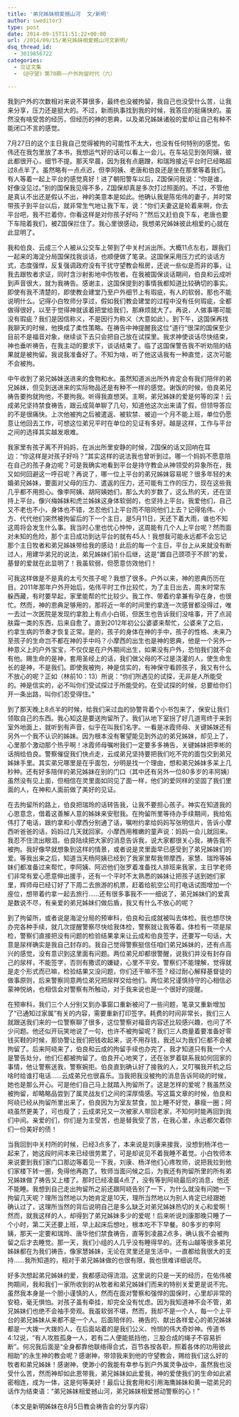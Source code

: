 ```yaml
---
title: '弟兄姊妹相爱撼山河  文/新明'
author: sweditor3
type: post
date: 2014-09-15T11:51:22+00:00
url: /2014/09/15/弟兄姊妹相爱撼山河文新明/
dsq_thread_id:
  - 3019856722
categories:
  - 见证文集
  - 《@守望》第70期——户外拘留时代（六）

---
```

我到户外的次数相对来说不算很多，最终也没被拘留，我自己也没受什么苦，让我来分享，压力还是挺大的。不过，新雨执事找到我的时候，我答应的挺痛快的。虽然没有啥受苦的经历，但经历的神的恩典，以及弟兄姊妹诸般的爱却让自己有种不能闭口不言的感觉。

7月27日的这个主日我自己觉得被拘的可能性不太大，也没有任何特别的感觉。佑伟还在我包里放了本书，我想运气好的话可以看上一会儿。在车站见到张阿姨，彼此都很开心，细节不提。那天早晨，因为我有点磨蹭，和瑞玲接近平台时已经略超过8点半了。虽然略有一点点迟，但李阿姨、老唐和伯良还是坐在那里等着我们。有人等着一起上平台的感觉真好！进了朝阳警车以后，Z国保问我说：“你是谁，好像没见过。”别的国保我见得不多，Z国保却真是多次打过照面的。不过，不管他是真认不出还是假认不出，神的美意本是如此。他确认我是陈佑伟的妻子，并时常带孩子到平台以后，就非常生气地让我下车，说：“你们夫妻这是轮着来啊，你去平台吧，我不拦着你，你看这样是对你孩子好吗？”然后又赶伯良下车，老唐也要下车陪着我们，被Z国保拦住了。我心里很感动，我想弟兄姊妹彼此相爱的心就在此显明了。

我和伯良、云成三个人被从公交车上带到了中关村派出所。大概11点左右，跟我们一起来的海淀分局国保找我谈话，也顺便做了笔录。这国保采用压力式的谈话方式，态度强悍，反复强调政府没有干扰守望教会租房，还说一些似是而非的事，让我去跟牧者求证，同时含沙射影地中伤牧者。在我被国保谈话期间，伯良和云成听到声音很大，就为我祷告。感谢主，这国保提到的事情我都知道比较确切的事实。即使有我不清楚的，即使教会建堂乃至户外细节上有瑕疵，有人的软弱，那也不能说明什么。记得小白牧师分享过，假如我们教会建堂的过程中没有任何瑕疵，全都做得很好，以至于觉得神就该着把堂给我们，那麻烦就大了。再说，人做事哪可能没有瑕疵？我们是因信称义，不是因行为称义（大意如此）。到下午，这国保再找我聊天的时候，他换成了柔性策略。在祷告中神提醒我这位“道行”很深的国保至少目前不是福音对象，继续谈下去只会把自己放在试探里。我求神使谈话尽快结束，神也垂听祷告，在我主动的要求下，谈话结束了。临了这国保警告我不听劝阻的结果就是被拘留。我说我准备好了。不知为啥，听了他这话我有一种直觉，这次可能不会被拘。

中午收到了弟兄姊妹送进来的食物和水。虽然知道派出所外肯定会有我们陪伴的弟兄姊妹，但见到送进来的实际物品还是有种不一样的感觉。谢饭的时候，伯良弟兄祷告要拘就拘他，不要拘我。听得我直想哭。主啊，弟兄姊妹的爱是何等的深！云成弟兄坚持禁食祷告，跟云成简单聊了几句，知道他这次出来请了假，但领导答应的不是很痛快。上次他被拘之后被遣返、被软禁、被迫一个月不能上班，单位仍愿意让他回去工作，可想这位弟兄平时在单位的见证有多好。越是这样，工作与平台之间的选择其实越发艰难。

我家里有孩子离不开妈妈，在派出所里安静的时候，Z国保的话又回响在耳边：“你这样是对孩子好吗？”其实这样的说法我也曾听到过。哪一个妈妈不愿意陪在自己的孩子身边呢？可是我确实地看到平台是持守教会从神领受的异象所在，我又如何回避这一呼召呢？再说了，哪一位上平台的弟兄姊妹容易呢？很多年轻的未婚弟兄姊妹，要面对父母的压力、遣返的压力，还可能有工作的压力，现在这些我几乎都不用担心。像李阿姨、胡阿姨她们，那么大的岁数了，这么热的天，还在坚持上平台。像兴梅姊妹和虎兰姊妹这身体软弱的，也坚持上平台。我爱他们，自己又不老也不小，身体也不错，怎忍他们上平台而不陪同他们上去？记得佑伟、小方、代代他们突然被拘留后的下一个主日，是5月11日，天还下着大雨，谁也不知这周将会发生什么事。我当时心里也忧心忡忡，这周能有几个人上平台呢？然而面对未知的危险，那个主日成功到达平台的就有45人！我想我可能永远都不会忘记那个主日牧者和弟兄姊妹带给我的感动！此后的每一个主日，平台上从来就没有断过人，用建华弟兄的说法，弟兄姊妹们前仆后继，这是“置自己颈项于不顾”的爱，基督的爱就在此显明了！我虽软弱，但愿意仿效他们！

可我这样做是不是真的太亏欠孩子呢？我想了很多。户外以来，神的恩典历历在目。2011年那年户外开始后，佑伟平时工作比较忙，为了主日出去，周末时常东躲西藏，有时要早起，家里能帮的忙比较少。我工作、带着约拿兼有孕在身，也很忙。然而，神的恩典足够用的，那将近一年的时间里约拿连一次感冒都没得过，唯一去过一次医院是发现约拿脸上有点小白斑，但医生也告诉我们没啥事，开了点润肤霜一类的东西，后来自愈了。直到2012年初公公婆婆来帮忙，公婆来了之后，约拿生病的节奏才恢复正常。是的，孩子的身体在神的手中，孩子的性格、未来乃至孩子的生命岂不都在神的手中吗？小摩西的出生也是神的恩典，他是一个另外一种意义上的户外宝宝，不仅仅是在户外期间出生，如果没有户外，恐怕我们就不会有他。赐生命的是神，套用圣经上的话，我们做父母的不过是浇灌的人，使生命生长的是神，不是我们。即使我被拘，神是信实的，有神保守看顾孩子，我又有什么不放心的呢？正如（林前10：13）所说：“你们所遇见的试探，无非是人所能受的。神是信实的，必不叫你们受试探过于所能受的。在受试探的时候，总要给你们开一条出路，叫你们忍受得住。”

到了那天晚上8点半的时候，给我们采过血的协警背着个小书包来了，保安让我们领取自己的东西。我心知这是要送拘留所了。我们从地下室拐了好几道弯终于来到室外地面上，就听到有声音，似乎在叫我们名字。一看是冰霞师母、关键姊妹还有另外一个我不认识的姊妹。因为根本没有奢望能见到外边的弟兄姊妹，却见上了，心里那个激动那个热乎啊！冰霞师母嘱咐我们一定要多多祷告，关键姊妹把李彬的话捎给伯良。警察催促我们快点走，云成弟兄坚持要把我们吃不完的面包交到弟兄姊妹手里。其实弟兄哪里是在乎面包，分明是找一个理由，想和弟兄姊妹多呆上几秒种。还有好多陪伴的弟兄姊妹在别的门口（其中还有另外一位80多岁的丰阿姨）虽然没有见上面，但相信在灵里面如同见了面一样，他们的爱同样的坚固了我们里面的人，在神和人面前做了美好的见证。

在去拘留所的路上，伯良把瑞玲的话转告我，让我不要担心孩子。神实在知道我的心思意念，借着这善解人意的姊妹来安慰我。在拘留所里等待办手续期间，我给佑伟打了电话，跟约拿和小摩西分别通了话，嘱咐约拿给妈妈写张明信片，告诉小摩西听爸爸的话，妈妈过几天就回家。小摩西用稚嫩的童声说：妈妈一会儿就回来。我忍不住流出眼泪。伯良陆续把大家的消息告诉我，说大家都很关心我，祷告我不被拘。我好像早就想象到这样的情景，或者说是灵里面早已感受到了弟兄姊妹们的爱。等我出来之后，知道当天杨阿姨已经到了我家里帮我带摩西，家慧、瑞玲等姊妹们都准备过来帮忙，李阿姨、阿迟他们张罗着准备找人排班来我家，主日学老师们非常有爱心愿意伸出援手，还有一个平时不太熟悉的姊妹让把孩子送到她们家里，辉师母已经订好了下周二去旅游的机票，赶着给航空公司打电话试图增加一个座位，想带着约拿一起去旅行……还有很多事我不一一细说了，弟兄姊妹们的爱真是数说不尽，有亲爱的弟兄姊妹们做后盾，我又有什么不放心的呢？

到了拘留所，或者说是海淀分局的预审科，伯良和云成就被叫去体检。我也想尽快办完各种手续，就几次提醒警察尽快给我体检，警察就让我等着。体检有一项是尿检，警察们直接把没有问题的检验结果拿来让云成和伯良签字，还要写一句话，大意是尿样确实是我自己封存的。我自己觉得警察挺信任咱们弟兄姊妹的，还有点高兴的感觉，没有意识到这里面有问题。两位弟兄却都很警醒，说我们并没有封存自己的尿样，不能签字，否则有撒谎的嫌疑，心里不平安。警察们不能理解，觉得就是走个形式而已嘛，检验结果又没问题，你们还干嘛不签？经过耐心解释基督徒的做事原则，后来警察同意两位弟兄把尿样交给他们。两位弟兄谨慎持守的心相信必蒙神悦纳，也相信会对警察有所触动，对于我来说也是一个很好的提醒。

在预审科，我们三个人分别又到办事窗口重新被问了一些问题，笔录又重新增加了“已通知过家属”有关的内容，需要重新打印签字。耗费的时间非常长，我们三人就跟送我们来的一位警察聊了很多，这位警察对福音内容还比较感兴趣，也问了不少问题。他还似开玩笑地说了一句，也许不被拘留呢？我们三人商量着要准备好零钱买鞋的时候，那协警让我们把钱收起来，说不用存钱，我还以为我们仨都不会被拘留了。后来阿峣来了，伯良和云成的拘留手续也办完了，我才知道只有我一个人是警告处分，他们仨都被拘留了。伯良开心地笑了，还在张罗着联系我如何回家的事情，他让警察送我，警察婉拒。伯良直到确认好了接我的人，又叮嘱我开机之后啥时给谁打电话……云成弟兄也很喜乐。当我把我没被拘的消息告诉阿峣的时候，她也是那么开心。可是他们自己马上就踏入拘留所了。这是怎样的爱呢？我虽然没被拘留，却略略品尝到了属灵战友们之间的深厚情感。写这篇文章的时候，伯良和阿峣已经从拘留所里出来了，伯良因为为室友禁食，加上睡不好觉，暴瘦一圈；阿峣虽然更美了，可也瘦了；云成弟兄又一次被家人带回老家，不知何时能再回到我们中间。亲爱的们，你们是为主受苦，也是替我受了苦，在我心里，永远都欠着你们一份美好的债！

当我回到中关村所的时候，已经3点多了，本来说是刘康来接我，没想到杨洋也一起来了，她这段时间本来已经很劳累了，可是却说见不着我睡不着觉。小白牧师本来说要到我们家门口那边等着见一下我，刘康、杨洋他们心疼牧师，说把我拉到他们家楼下转一圈，免得他再跑了。牧师当面问候之后，为我还有拘留所里的所有弟兄姊妹做了祷告又上楼了。那时已经凌晨4点了，没有等到阿峣最后的消息，他还不能睡。我想到自己走出拘留所之前还跟阿峣告别了一下，为什么就没有问她一下拘留几天呢？理所当然地以为她肯定是10天，理所当然地以为别人肯定已经跟她确认过了，这理所当然的背后说明自己是多么缺乏对弟兄姊妹热切的关心和爱啊！然而，就我这样的人，却得到了弟兄姊妹多少的爱呢！后来听说刘康那晚只睡了一个小时，第二天还要上班，早上起床后想吐，根本吃不下早餐。80多岁的李阿姨，那天一定要和瑞玲、唐华他们禁食祷告，直等到凌晨2点多，确认我不会被拘留之后才去睡觉。那一天，我们小组的人几乎没有睡得早的。还有山越等很多弟兄姊妹都在为我们祷告，像家慧姊妹，无论在灵里还是生活中，一直都给我很大的支持……我所知道的，相对于弟兄姊妹做的也很有限，我也很难详细说尽。

好多次想起弟兄姊妹的爱，我都感动得流泪。这里说的只是一天的经历，在佑伟被拘期间，我和我们一家所收到的从牧者和弟兄姊妹们而来的特别关爱更是说不完。虽然我本身是一个胆小谨慎的人，然而在面对警察和强悍的国保时，心里却非常的安稳，毫无惧怕。对孩子虽有牵挂，却完全没有忧虑。因为我知道神不会不管，弟兄姊妹们也绝不会袖手旁观。我虽软弱不堪，然而，我却不是一个人，每一个上平台的弟兄姊妹从来都不是一个人。后面陪伴的、祷告的、献出各样爱心的弟兄姊妹都是一大拨一大拨的人，在后面站着的是我们公义、怜悯的伟大奇妙神。传道书4:12说，“有人攻胜孤身一人，若有二人便能抵挡他，三股合成的绳子不容易折断”。何况我后面是“全身都靠他联络得合式，百节各按各职，照着各体的功用彼此相助”的永生神的教会呢？感谢神，带领我来到他的守望教会，赐给我们这么好的牧者和弟兄姊妹！感谢神，使渺小的我能有幸参与到户外属灵争战中，虽然我也没受什么苦，然而神却如此恩带我，弟兄姊妹如此爱我，神的爱使我们的生命如此紧密相连，成为一体，这是何等美好！最后让我套用和引用海鹰姊妹和黄一琨弟兄的话作为结束语：“弟兄姊妹相爱撼山河，弟兄姊妹相爱撼动警察的心！”

（本文是新明姊妹在8月5日教会祷告会的分享内容）
